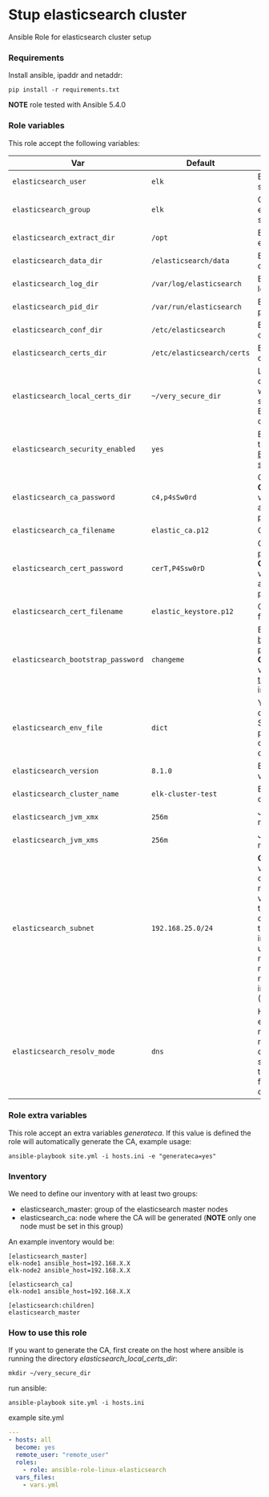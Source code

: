 # Stup elasticsearch cluster

Ansible Role for elasticsearch cluster setup

### Requirements

Install ansible, ipaddr and netaddr:

```
pip install -r requirements.txt
```

**NOTE** role tested with Ansible 5.4.0

### Role variables

This role accept the following variables:

| Var   | Default | Desc |
| ------- | ------- | ----------- |
| `elasticsearch_user`                | `elk`       | Elasticsearch system user  |
| `elasticsearch_group`               | `elk`       | Group of the elastic search system user  |
| `elasticsearch_extract_dir`         | `/opt`       | Elastic search extract dir  |
| `elasticsearch_data_dir`            | `/elasticsearch/data`       | Elasticsearch data dir  |
| `elasticsearch_log_dir`             | `/var/log/elasticsearch`       | Elasticsearch log dir  |
| `elasticsearch_pid_dir`             | `/var/run/elasticsearch`       | Elasticsearch pid dir |
| `elasticsearch_conf_dir`            | `/etc/elasticsearch`       | Elasticsearch conf dir  |
| `elasticsearch_certs_dir`           | `/etc/elasticsearch/certs`       | Elasticsearch certificate dir  |
| `elasticsearch_local_certs_dir`     | `~/very_secure_dir`        | Local directory where to store the Elasticsearch certificates |
| `elasticsearch_security_enabled`    | `yes`       | Enable or not the [Elasticsearch security](https://www.elastic.co/guide/en/elasticsearch/reference/current/secure-cluster.html)  |
| `elasticsearch_ca_password`         | `c4,p4sSw0rd`       | CA password. **CHANGE** this value, is only an example password.  |
| `elasticsearch_ca_filename`         | `elastic_ca.p12`       | CA filename  |
| `elasticsearch_cert_password`       | `cerT,P4Ssw0rD`       | Certificate password. **CHANGE** this value, is only an example password.  |
| `elasticsearch_cert_filename`       | `elastic_keystore.p12`       | Certificate filename |
| `elasticsearch_bootstrap_password`  | `changeme`       | Elasticsearch [bootstrap password](https://www.elastic.co/guide/en/elasticsearch/reference/current/built-in-users.html#bootstrap-elastic-passwords).  **CHANGE** this value, follow [this](https://www.elastic.co/guide/en/elasticsearch/reference/current/built-in-users.html#set-built-in-user-passwords) instructions  |
| `elasticsearch_env_file`            | `dict`       | Yaml dict, see defaults.yaml. Specify env path based on the Linux distribution  |
| `elasticsearch_version`             | `8.1.0`       | Elasticsearch version  |
| `elasticsearch_cluster_name`        | `elk-cluster-test`       | Elasticsearch cluster name  |
| `elasticsearch_jvm_xmx`             | `256m`       | JVM XMX memory  |
| `elasticsearch_jvm_xms`             | `256m`       | JVM XMS memory  |
| `elasticsearch_subnet`              | `192.168.25.0/24`       | **CHANGE** this value based on your needs. This value is used to determinate the network interface to use if the machine has multiple network interfaces (Eg. Vagrant) |
| `elasticsearch_resolv_mode`         | `dns`       | How the elastic resolve the names, default dns. If set to host the /etc/hosts file will be overwritten  |

### Role extra variables

This role accept an extra variables *generateca*. If this value is defined the role will automatically generate the CA, example usage:

```
ansible-playbook site.yml -i hosts.ini -e "generateca=yes"
```

### Inventory

We need to define our inventory with at least two groups:

* elasticsearch_master: group of the elasticsearch master nodes
* elasticsearch_ca: node where the CA will be generated (**NOTE** only one node must be set in this group)

An example inventory would be:

```
[elasticsearch_master]
elk-node1 ansible_host=192.168.X.X
elk-node2 ansible_host=192.168.X.X

[elasticsearch_ca]
elk-node1 ansible_host=192.168.X.X

[elasticsearch:children]
elasticsearch_master
```

### How to use this role

If you want to generate the CA, first create on the host where ansible is running the directory *elasticsearch_local_certs_dir*:

```
mkdir ~/very_secure_dir
```

run ansible:

```
ansible-playbook site.yml -i hosts.ini
```

example site.yml

```yaml
---
- hosts: all
  become: yes
  remote_user: "remote_user"
  roles: 
    - role: ansible-role-linux-elasticsearch
  vars_files:
    - vars.yml
```